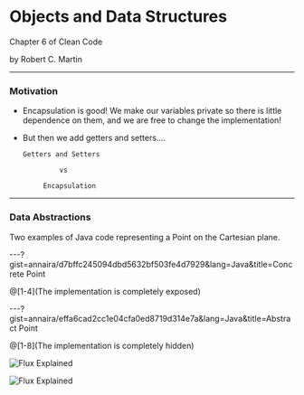 # Objects and Data Structures 

Chapter 6 of Clean Code ​

by Robert C. Martin​

---

### Motivation​

- Encapsulation is good! We make our variables private so there is little dependence on them, and we are free to change the implementation!​
- But then we add getters and setters....​
        ​
  
      Getters and Setters​
  
               vs​
  
           Encapsulation​

---

### Data Abstractions

Two examples of Java code representing a Point on the Cartesian plane.

---?gist=annaira/d7bffc245094dbd5632bf503fe4d7929&lang=Java&title=Concrete Point

@[1-4](The implementation is completely exposed)

---?gist=annaira/effa6cad2cc1e04cfa0ed8719d314e7a&lang=Java&title=Abstract Point

@[1-8](The implementation is completely hidden)



![Flux Explained](https://facebook.github.io/flux/img/flux-simple-f8-diagram-explained-1300w.png)


![Flux Explained](https://facebook.github.io/flux/img/flux-simple-f8-diagram-explained-1300w.png)



